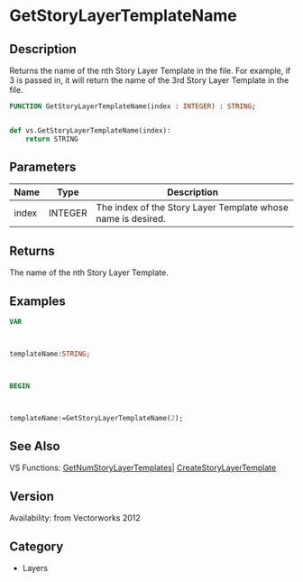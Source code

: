 # GetStoryLayerTemplateName

## Description
Returns the name of the nth Story Layer Template in the file. For example, if 3 is passed in, it will return the name of the 3rd Story Layer Template in the file.

```pascal
FUNCTION GetStoryLayerTemplateName(index : INTEGER) : STRING;
```

```python

def vs.GetStoryLayerTemplateName(index):
    return STRING
```

## Parameters
|Name|Type|Description|
|---|---|---|
|index|INTEGER|The index of the Story Layer Template whose name is desired.|

## Returns
The name of the nth Story Layer Template.

## Examples
```pascal
VAR



templateName:STRING;



BEGIN



templateName:=GetStoryLayerTemplateName(2);
```

## See Also
VS Functions:
[GetNumStoryLayerTemplates](GetNumStoryLayerTemplates.md)| [CreateStoryLayerTemplate](CreateStoryLayerTemplate.md)

## Version
Availability: from Vectorworks 2012
## Category
* Layers

